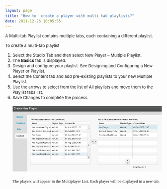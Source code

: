 ```yaml
---
layout: page
title: "How to  create a player with multi tab playlists?"
date: 2011-12-26 10:05:55
---
```


<span style="font-size: small;">A Multi-tab Playlist contains multiple tabs, each containing a different playlist.</span>

<p class="mce-procedure">
  <span style="font-size: small;">To create a multi-tab playlist</span>
</p>

1.  <span style="font-size: small;">Select the Studio Tab and then select New Player – Multiple Playlist.</span>
2.  <span style="font-size: small;">The <strong>Basics</strong> tab is displayed.</span>
3.  <span style="font-size: small;">Design and configure your playlist. See Designing and Configuring a New Player or Playlist<span style="color: #00000a;">.</span></span>
4.  <span style="font-size: small;">Select the Content tab and add pre-existing playlists to your new Multiple Playlist.</span>
5.  <span style="font-size: small;">Use the arrows to select from the list of All playlists and move them to the Playlist tabs list.</span>
6.  <span style="font-size: small;">Save Changes to complete the process.</span><span style="font-family: David CLM Medium; font-size: medium;"></span><span style="font-family: times new roman,times; font-size: medium;"></span>  
    <span style="font-family: times new roman,times; font-size: medium;"></span>  
    <span style="font-family: times new roman,times; font-size: medium;"></span><span style="font-family: times new roman,times; font-size: medium;"><img src="../../assets/132">
    <span style="font-family: David CLM Medium; font-size: medium;"></span><span style="font-family: David CLM Medium; font-size: medium;"><br /><span style="font-size: small;"></span></span><span style="font-size: small;"><br />The players will appear in the Multiplayer List. Each player will be displayed in a new tab.</span><span style="font-family: David CLM Medium; font-size: medium;"><span style="font-size: small;"></span></span>

 